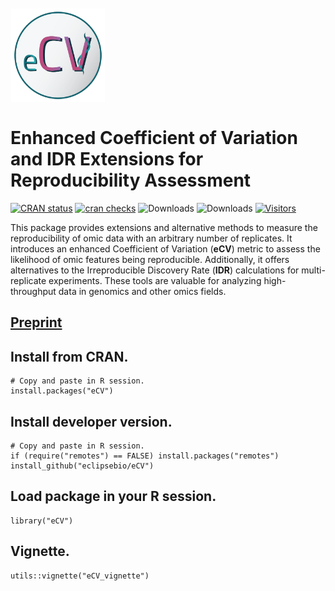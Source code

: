<img align="top" style="margin-left: 1px; margin-bottom: 1px; margin-right: 1px; margin-top: 10px" src="inst/images/eCV_logo.png" width="150" height="150"/>

# Enhanced Coefficient of Variation and IDR Extensions for Reproducibility Assessment

[![CRAN status](https://www.r-pkg.org/badges/version/eCV?color=orange)](https://CRAN.R-project.org/package=eCV)
[![cran checks](https://badges.cranchecks.info/worst/eCV.svg)](https://cran.r-project.org/web/checks/check_results_eCV.html)
![Downloads](http://cranlogs.r-pkg.org/badges/eCV?color=green) 
![Downloads](https://cranlogs.r-pkg.org/badges/grand-total/eCV?color=green)
[![Visitors](https://api.visitorbadge.io/api/combined?path=https%3A%2F%2Fgithub.com%2Feclipsebio%2FeCV&label=views&countColor=%23263759)](https://visitorbadge.io/status?path=https%3A%2F%2Fgithub.com%2Feclipsebio%2FeCV)

This package provides extensions and alternative methods to measure the
reproducibility  of  omic  data  with an arbitrary number of replicates. 
It introduces an enhanced Coefficient of Variation (**eCV**)  metric to 
assess the likelihood of omic features being reproducible. Additionally, 
it offers alternatives to  the  Irreproducible  Discovery Rate (**IDR**)
calculations for multi-replicate experiments.  These tools are valuable
for analyzing high-throughput  data in genomics  and other omics fields.

## [Preprint](https://www.biorxiv.org/content/10.1101/2023.12.18.572208v3)

## Install from CRAN.

```
# Copy and paste in R session.
install.packages("eCV")
```

## Install developer version.

```
# Copy and paste in R session.
if (require("remotes") == FALSE) install.packages("remotes")
install_github("eclipsebio/eCV")
```

## Load package in your R session.

```
library("eCV")
```

## Vignette.

```
utils::vignette("eCV_vignette")
```
